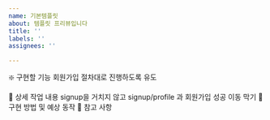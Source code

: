 ```yaml
---
name: 기본템플릿
about: 템플릿 프리뷰입니다
title: ''
labels: ''
assignees: ''

---
```


❇️ 구현할 기능
회원가입 절차대로 진행하도록 유도

📝 상세 작업 내용
 signup을 거치지 않고 signup/profile 과 회원가입 성공 이동 막기
🚧 구현 방법 및 예상 동작
📄 참고 사항

